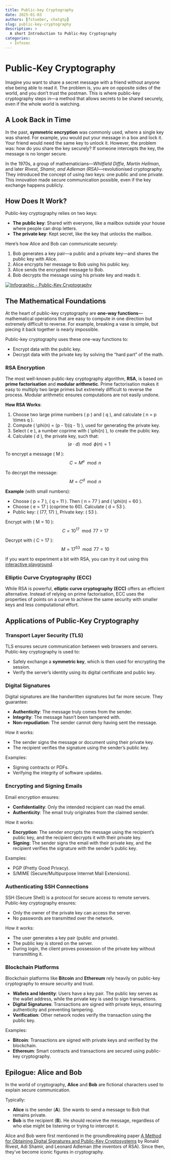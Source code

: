 ```yaml
---
title: Public-key Cryptography
date: 2025-01-03
authors: [fstueber, chatgtp]
slug: public-key-cryptography
description: >
  A short Introduction to Public-Key Cryptography
categories:
  - Infosec
---
```


# Public-Key Cryptography

Imagine you want to share a secret message with a friend without anyone else being able to read it. The problem is, you are on opposite sides of the world, and you don’t trust the postman. This is where public-key cryptography steps in—a method that allows secrets to be shared securely, even if the whole world is watching.

<!-- more -->

## A Look Back in Time

In the past, **symmetric encryption** was commonly used, where a single key was shared. For example, you would put your message in a box and lock it. Your friend would need the same key to unlock it. However, the problem was: how do you share the key securely? If someone intercepts the key, the message is no longer secure.

In the 1970s, a group of mathematicians—*Whitfield Diffie, Martin Hellman*, and later *Rivest, Shamir, and Adleman (RSA)*—revolutionised cryptography. They introduced the concept of using *two* keys: one public and one private. This innovation made secure communication possible, even if the key exchange happens publicly.

## How Does It Work?

Public-key cryptography relies on two keys:

+ **The public key**: Shared with everyone, like a mailbox outside your house where people can drop letters.
+ **The private key**: Kept secret, like the key that unlocks the mailbox.

Here’s how Alice and Bob can communicate securely:

1. Bob generates a key pair—a public and a private key—and shares the public key with Alice.
2. Alice encrypts her message to Bob using his public key.
3. Alice sends the encrypted message to Bob.
4. Bob decrypts the message using his private key and reads it.

[![Infographic - Public-Key Cryptography][1]][1]

## The Mathematical Foundations

At the heart of public-key cryptography are **one-way functions**—mathematical operations that are easy to compute in one direction but extremely difficult to reverse. For example, breaking a vase is simple, but piecing it back together is nearly impossible.

Public-key cryptography uses these one-way functions to:

+ Encrypt data with the public key.
+ Decrypt data with the private key by solving the “hard part” of the math.

### RSA Encryption

The most well-known public-key cryptography algorithm, **RSA**, is based on **prime factorisation** and **modular arithmetic**. Prime factorisation makes it easy to multiply two large primes but extremely difficult to reverse the process. Modular arithmetic ensures computations are not easily undone.

**How RSA Works**:

1. Choose two large prime numbers \( p \) and \( q \), and calculate \( n = p \times q \).
2. Compute \( \phi(n) = (p - 1)(q - 1) \), used for generating the private key.
3. Select \( e \), a number coprime with \( \phi(n) \), to create the public key.
4. Calculate \( d \), the private key, such that:
   $$
   (e \cdot d) \mod \phi(n) = 1
   $$

To encrypt a message \( M \):
$$
C = M^e \mod n
$$

To decrypt the message:
$$
M = C^d \mod n
$$

**Example** (with small numbers):

+ Choose \( p = 7 \), \( q = 11 \). Then \( n = 77 \) and \( \phi(n) = 60 \).
+ Choose \( e = 17 \) (coprime to 60). Calculate \( d = 53 \).
+ Public key: \( (77, 17) \), Private key: \( 53 \).

Encrypt with \( M = 10 \):  
$$
C = 10^{17} \mod 77 = 17
$$

Decrypt with \( C = 17 \):  
$$
M = 17^{53} \mod 77 = 10
$$

If you want to experiment a bit with RSA, you can try it out using this [interactive playground](https://www.ntietz.com/demos/bleichenbacher/).


### Elliptic Curve Cryptography (ECC)

While RSA is powerful, **elliptic curve cryptography (ECC)** offers an efficient alternative. Instead of relying on prime factorisation, ECC uses the properties of points on a curve to achieve the same security with smaller keys and less computational effort.

## Applications of Public-Key Cryptography

### Transport Layer Security (TLS)

TLS ensures secure communication between web browsers and servers. Public-key cryptography is used to:

+ Safely exchange a **symmetric key**, which is then used for encrypting the session.
+ Verify the server’s identity using its digital certificate and public key.

### Digital Signatures

Digital signatures are like handwritten signatures but far more secure. They guarantee:

+ **Authenticity**: The message truly comes from the sender.
+ **Integrity**: The message hasn’t been tampered with.
+ **Non-repudiation**: The sender cannot deny having sent the message.

How it works:

+ The sender signs the message or document using their private key.
+ The recipient verifies the signature using the sender’s public key.

Examples:

+ Signing contracts or PDFs.
+ Verifying the integrity of software updates.

### Encrypting and Signing Emails

Email encryption ensures:

+ **Confidentiality**: Only the intended recipient can read the email.
+ **Authenticity**: The email truly originates from the claimed sender.

How it works:

+ **Encryption**: The sender encrypts the message using the recipient’s public key, and the recipient decrypts it with their private key.
+ **Signing**: The sender signs the email with their private key, and the recipient verifies the signature with the sender’s public key.

Examples:

+ PGP (Pretty Good Privacy).
+ S/MIME (Secure/Multipurpose Internet Mail Extensions).

### Authenticating SSH Connections

SSH (Secure Shell) is a protocol for secure access to remote servers. Public-key cryptography ensures:

+ Only the owner of the private key can access the server.
+ No passwords are transmitted over the network.

How it works:

+ The user generates a key pair (public and private).
+ The public key is stored on the server.
+ During login, the client proves possession of the private key without transmitting it.

### Blockchain Platforms

Blockchain platforms like **Bitcoin** and **Ethereum** rely heavily on public-key cryptography to ensure security and trust.

+ **Wallets and Identity**: Users have a key pair. The public key serves as the wallet address, while the private key is used to sign transactions.
+ **Digital Signatures**: Transactions are signed with private keys, ensuring authenticity and preventing tampering.
+ **Verification**: Other network nodes verify the transaction using the public key.

Examples:

+ **Bitcoin**: Transactions are signed with private keys and verified by the blockchain.
+ **Ethereum**: Smart contracts and transactions are secured using public-key cryptography.

## Epilogue: Alice and Bob

In the world of cryptography, **Alice** and **Bob** are fictional characters used to explain secure communication.

Typically:

+ **Alice** is the sender (**A**). She wants to send a message to Bob that remains private.  
+ **Bob** is the recipient (**B**). He should receive the message, regardless of who else might be listening or trying to intercept it.  

Alice and Bob were first mentioned in the groundbreaking paper [A Method for Obtaining Digital Signatures and Public-Key Cryptosystems](https://people.csail.mit.edu/rivest/Rsapaper.pdf) by Ronald Rivest, Adi Shamir, and Leonard Adleman (the inventors of RSA). Since then, they’ve become iconic figures in cryptography.

[1]: /en/assets/img/public-key-encryption.png "Infographic - Public-Key Cryptography"
